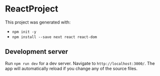 # ReactProject

This project was generated with:
- `npm init -y`
- `npm install --save next react react-dom`

## Development server

Run `npm run dev` for a dev server. Navigate to `http://localhost:3000/`. The app will automatically reload if you change any of the source files.
